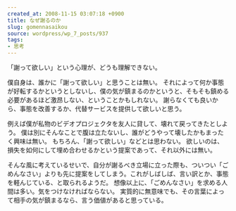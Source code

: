 ```yaml
---
created_at: 2008-11-15 03:07:18 +0900
title: なぜ謝るのか
slug: gomennasaikou
source: wordpress/wp_7_posts/937
tags:
- 思考
---
```


「謝って欲しい」という心理が、どうも理解できない。

僕自身は、誰かに「謝って欲しい」と思うことは無い。
それによって何か事態が好転するかというとしないし、僕の気が鎮まるのかというと、そもそも鎮める必要があるほど激昂しない、ということかもしれない。
謝らなくても良いから、事態を改善するか、代替サービスを提供して欲しいと思う。

例えば僕が私物のビデオプロジェクタを友人に貸して、壊れて戻ってきたとしよう。
僕は別にそんなことで腹は立たないし、誰がどうやって壊したかもまったく興味は無い。
もちろん、「謝って欲しい」などとは思わない。
欲しいのは、損失を如何にして埋め合わせるかという提案であって、それ以外には無い。

そんな風に考えているせいで、自分が謝るべき立場に立った際も、ついつい「ごめんなさい」よりも先に提案をしてしまう。これがしばしば、言い訳とか、事態を軽んじている、と取られるようだ。
想像以上に、「ごめんなさい」を求める人間は多い。気をつけなければならない。
実質的に無意味でも、その言葉によって相手の気が鎮まるなら、言う価値があると思っている。
